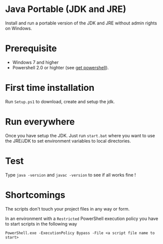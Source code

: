 # Java Portable (JDK and JRE)
Install and run a portable version of the JDK and JRE without admin rights on Windows.

# Prerequisite
 - Windows 7 and higher
 - Powershell 2.0 or highter (see [get powershell](https://github.com/PowerShell/PowerShell#get-powershell)\).

# First time installation
Run ``Setup.ps1`` to download, create and setup the jdk.

# Run everywhere
Once you have setup the JDK. Just run ``start.bat`` where you want to use the JRE/JDK to set environment variables to local directories.

# Test
Type ``java -version`` and ``javac -version`` to see if all works fine !

# Shortcomings

The scripts don't touch your project files in any way or form.

In an environment with a ``Restricted`` PowerShell execution policy you have to start scripts in the following way

 ```PowerShell.exe -ExecutionPolicy Bypass -File <a script file name to start>```
